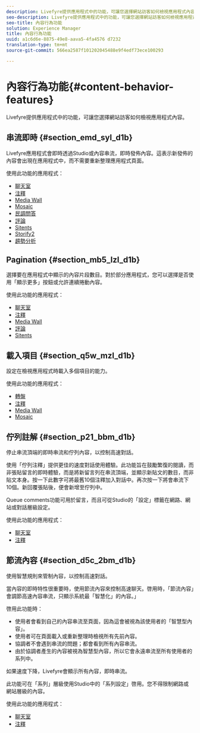 ```yaml
---
description: Livefyre提供應用程式中的功能，可讓您選擇網站訪客如何檢視應用程式內容。
seo-description: Livefyre提供應用程式中的功能，可讓您選擇網站訪客如何檢視應用程式內容。
seo-title: 內容行為功能
solution: Experience Manager
title: 內容行為功能
uuid: a1c6d6e-8875-49e8-aava5-4fa4576 d7232
translation-type: tm+mt
source-git-commit: 566ea2587f101202045488e9f4edf73ece100293

---
```



# 內容行為功能{#content-behavior-features}

Livefyre提供應用程式中的功能，可讓您選擇網站訪客如何檢視應用程式內容。

## 串流即時 {#section_emd_syl_d1b}

Livefyre應用程式會即時透過Studio或內容串流，即時發佈內容。這表示新發佈的內容會出現在應用程式中，而不需要重新整理應用程式頁面。

使用此功能的應用程式：

* [聊天室](/help/using/c-about-apps/c-chat-app/c-chat-app.md#c_chat_app)
* [注釋](/help/using/c-about-apps/c-comments/c-comments.md)
* [Media Wall](/help/using/c-about-apps/c-media-wall-app/c-media-wall-app.md#c_media_wall_app)
* [Mosaic](/help/using/c-about-apps/c-mosaic-app/c-mosaic-app.md#c_mosaic_app)
* [民調問答](/help/using/c-about-apps/c-polls-app/c-polls-app.md#c_polls_app)
* [評論](/help/using/c-about-apps/c-reviews-app/c-reviews-app.md#c_reviews_app)
* [Sitents](/help/using/c-about-apps/c-sidenotes-app/c-sidenotes-app.md#c_sidenotes_app)
* [Storify2](/help/using/c-about-apps/c-storify2/c-storify2.md#c_storify2)
* [趨勢分析](/help/using/c-about-apps/c-trending-app/c-trending-app.md#c_trending_app)

## Pagination {#section_mb5_lzl_d1b}

選擇要在應用程式中顯示的內容片段數目。對於部分應用程式，您可以選擇是否使用「顯示更多」按鈕或允許連續捲動內容。

使用此功能的應用程式：

* [聊天室](/help/using/c-about-apps/c-chat-app/c-chat-app.md#c_chat_app)
* [注釋](/help/using/c-about-apps/c-comments/c-comments.md)
* [Media Wall](/help/using/c-about-apps/c-media-wall-app/c-media-wall-app.md#c_media_wall_app)
* [評論](/help/using/c-about-apps/c-reviews-app/c-reviews-app.md#c_reviews_app)
* [Sitents](/help/using/c-about-apps/c-sidenotes-app/c-sidenotes-app.md#c_sidenotes_app)

## 載入項目 {#section_q5w_mzl_d1b}

設定在檢視應用程式時載入多個項目的能力。

使用此功能的應用程式：

* [轉盤](/help/using/c-about-apps/c-carousel-app/c-carousel-app.md#c_carousel_app)
* [注釋](/help/using/c-about-apps/c-comments/c-comments.md)
* [Media Wall](/help/using/c-about-apps/c-media-wall-app/c-media-wall-app.md#c_media_wall_app)
* [Mosaic](/help/using/c-about-apps/c-mosaic-app/c-mosaic-app.md#c_mosaic_app)

## 佇列註解 {#section_p21_bbm_d1b}

停止串流頂端的即時串流和佇列內容，以控制高速對話。

使用「佇列注釋」提供更佳的速度對話使用體驗。此功能旨在鼓勵繁復的閱讀，而非張貼留言的即時體驗，而是將新留言列在串流頂端，並顯示新貼文的數目，而非貼文本身。按一下此數字可將最舊10個注釋加入對話中。再次按一下將會串流下10個。新回覆張貼後，便會新增至佇列中。

Queue comments功能可用於留言，而且可從Studio的「設定」標籤在網路、網站或對話層級設定。

使用此功能的應用程式：

* [聊天室](/help/using/c-about-apps/c-chat-app/c-chat-app.md#c_chat_app)
* [注釋](/help/using/c-about-apps/c-comments/c-comments.md)

## 節流內容 {#section_d5c_2bm_d1b}

使用智慧規則來管制內容，以控制高速對話。

當內容的即時特性很重要時，使用節流內容來控制高速聊天。啓用時，「節流內容」會調節高速內容串流，只顯示系統最「智慧化」的內容。」

啓用此功能時：

* 使用者會看到自己的內容串流至頁面，因為這會被視為該使用者的「智慧型內容」。
* 使用者可在頁面載入或重新整理時檢視所有先前內容。
* 協調者不會遇到串流的問題；都會看到所有內容串流。
* 由於協調者產生的內容被視為智慧型內容，所以它會永遠串流至所有使用者的系列中。

如果速度下降，Livefyre會顯示所有內容，即時串流。

此功能可在「系列」層級使用Studio中的「系列設定」啓用。您不得限制網路或網站層級的內容。

使用此功能的應用程式：

* [聊天室](/help/using/c-about-apps/c-chat-app/c-chat-app.md#c_chat_app)
* [注釋](/help/using/c-about-apps/c-comments/c-comments.md)

